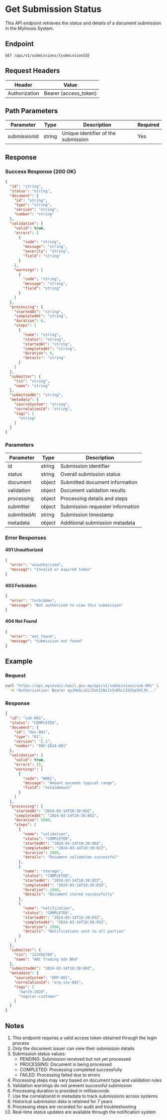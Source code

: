 # Get Submission Status

This API endpoint retrieves the status and details of a document submission in the MyInvois System.

## Endpoint

```
GET /api/v1/submissions/{submissionId}
```

## Request Headers

| Header | Value |
|--------|-------|
| Authorization | Bearer {access_token} |

## Path Parameters

| Parameter | Type | Description | Required |
|-----------|------|-------------|-----------|
| submissionId | string | Unique identifier of the submission | Yes |

## Response

### Success Response (200 OK)

```json
{
  "id": "string",
  "status": "string",
  "document": {
    "id": "string",
    "type": "string",
    "version": "string",
    "number": "string"
  },
  "validation": {
    "valid": true,
    "errors": [
      {
        "code": "string",
        "message": "string",
        "severity": "string",
        "field": "string"
      }
    ],
    "warnings": [
      {
        "code": "string",
        "message": "string",
        "field": "string"
      }
    ]
  },
  "processing": {
    "startedAt": "string",
    "completedAt": "string",
    "duration": 0,
    "steps": [
      {
        "name": "string",
        "status": "string",
        "startedAt": "string",
        "completedAt": "string",
        "duration": 0,
        "details": "string"
      }
    ]
  },
  "submitter": {
    "tin": "string",
    "name": "string"
  },
  "submittedAt": "string",
  "metadata": {
    "sourceSystem": "string",
    "correlationId": "string",
    "tags": [
      "string"
    ]
  }
}
```

### Parameters

| Parameter | Type | Description |
|-----------|------|-------------|
| id | string | Submission identifier |
| status | string | Overall submission status |
| document | object | Submitted document information |
| validation | object | Document validation results |
| processing | object | Processing details and steps |
| submitter | object | Submission requester information |
| submittedAt | string | Submission timestamp |
| metadata | object | Additional submission metadata |

### Error Responses

#### 401 Unauthorized

```json
{
  "error": "unauthorized",
  "message": "Invalid or expired token"
}
```

#### 403 Forbidden

```json
{
  "error": "forbidden",
  "message": "Not authorized to view this submission"
}
```

#### 404 Not Found

```json
{
  "error": "not_found",
  "message": "Submission not found"
}
```

## Example

### Request

```bash
curl "https://api.myinvois.hasil.gov.my/api/v1/submissions/sub-001" \
  -H "Authorization: Bearer eyJhbGciOiJIUzI1NiIsInR5cCI6IkpXVCJ9..."
```

### Response

```json
{
  "id": "sub-001",
  "status": "COMPLETED",
  "document": {
    "id": "doc-001",
    "type": "01",
    "version": "1.1",
    "number": "INV-2024-001"
  },
  "validation": {
    "valid": true,
    "errors": [],
    "warnings": [
      {
        "code": "W001",
        "message": "Amount exceeds typical range",
        "field": "totalAmount"
      }
    ]
  },
  "processing": {
    "startedAt": "2024-03-14T10:30:00Z",
    "completedAt": "2024-03-14T10:30:05Z",
    "duration": 5000,
    "steps": [
      {
        "name": "validation",
        "status": "COMPLETED",
        "startedAt": "2024-03-14T10:30:00Z",
        "completedAt": "2024-03-14T10:30:02Z",
        "duration": 2000,
        "details": "Document validation successful"
      },
      {
        "name": "storage",
        "status": "COMPLETED",
        "startedAt": "2024-03-14T10:30:02Z",
        "completedAt": "2024-03-14T10:30:03Z",
        "duration": 1000,
        "details": "Document stored successfully"
      },
      {
        "name": "notification",
        "status": "COMPLETED",
        "startedAt": "2024-03-14T10:30:03Z",
        "completedAt": "2024-03-14T10:30:05Z",
        "duration": 2000,
        "details": "Notifications sent to all parties"
      }
    ]
  },
  "submitter": {
    "tin": "123456789",
    "name": "ABC Trading Sdn Bhd"
  },
  "submittedAt": "2024-03-14T10:30:00Z",
  "metadata": {
    "sourceSystem": "ERP-001",
    "correlationId": "erp-inv-001",
    "tags": [
      "march-2024",
      "regular-customer"
    ]
  }
}
```

## Notes

1. This endpoint requires a valid access token obtained through the login process
2. Only the document issuer can view their submission details
3. Submission status values:
   - PENDING: Submission received but not yet processed
   - PROCESSING: Document is being processed
   - COMPLETED: Processing completed successfully
   - FAILED: Processing failed due to errors
4. Processing steps may vary based on document type and validation rules
5. Validation warnings do not prevent successful submission
6. Processing duration is provided in milliseconds
7. Use the correlationId in metadata to track submissions across systems
8. Historical submission data is retained for 7 years
9. Processing steps are recorded for audit and troubleshooting
10. Real-time status updates are available through the notification system 